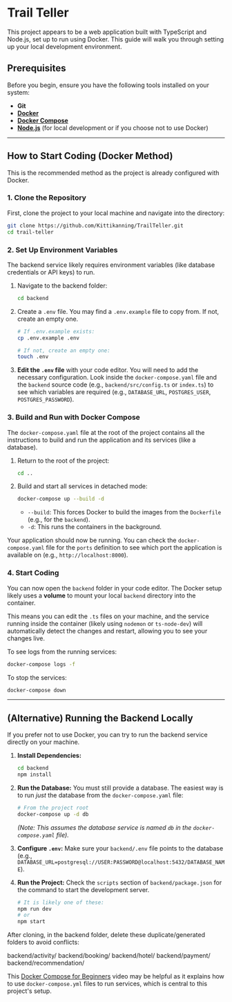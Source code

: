 # Trail Teller

This project appears to be a web application built with TypeScript and Node.js, set up to run using Docker. This guide will walk you through setting up your local development environment.

## Prerequisites

Before you begin, ensure you have the following tools installed on your system:
* **Git**
* **[Docker](https://docs.docker.com/get-docker/)**
* **[Docker Compose](https://docs.docker.com/compose/install/)**
* **[Node.js](https://nodejs.org/)** (for local development or if you choose not to use Docker)

---

## How to Start Coding (Docker Method)

This is the recommended method as the project is already configured with Docker.

### 1\. Clone the Repository

First, clone the project to your local machine and navigate into the directory:

```sh
git clone https://github.com/Kittikanning/TrailTeller.git
cd trail-teller
```

### 2\. Set Up Environment Variables

The backend service likely requires environment variables (like database credentials or API keys) to run.

1.  Navigate to the backend folder:
    ```sh
    cd backend
    ```
2.  Create a `.env` file. You may find a `.env.example` file to copy from. If not, create an empty one.
    ```sh
    # If .env.example exists:
    cp .env.example .env

    # If not, create an empty one:
    touch .env
    ```
3.  **Edit the `.env` file** with your code editor. You will need to add the necessary configuration. Look inside the `docker-compose.yaml` file and the `backend` source code (e.g., `backend/src/config.ts` or `index.ts`) to see which variables are required (e.g., `DATABASE_URL`, `POSTGRES_USER`, `POSTGRES_PASSWORD`).

### 3\. Build and Run with Docker Compose

The `docker-compose.yaml` file at the root of the project contains all the instructions to build and run the application and its services (like a database).

1.  Return to the root of the project:
    ```sh
    cd ..
    ```
2.  Build and start all services in detached mode:
    ```sh
    docker-compose up --build -d
    ```
      * `--build`: This forces Docker to build the images from the `Dockerfile` (e.g., for the `backend`).
      * `-d`: This runs the containers in the background.

Your application should now be running. You can check the `docker-compose.yaml` file for the `ports` definition to see which port the application is available on (e.g., `http://localhost:8000`).

### 4\. Start Coding

You can now open the `backend` folder in your code editor. The Docker setup likely uses a **volume** to mount your local `backend` directory into the container.

This means you can edit the `.ts` files on your machine, and the service running inside the container (likely using `nodemon` or `ts-node-dev`) will automatically detect the changes and restart, allowing you to see your changes live.

To see logs from the running services:

```sh
docker-compose logs -f
```

To stop the services:

```sh
docker-compose down
```

-----

## (Alternative) Running the Backend Locally

If you prefer not to use Docker, you can try to run the backend service directly on your machine.

1.  **Install Dependencies:**

    ```sh
    cd backend
    npm install
    ```

2.  **Run the Database:**
    You must still provide a database. The easiest way is to run *just* the database from the `docker-compose.yaml` file:

    ```sh
    # From the project root
    docker-compose up -d db 
    ```

    *(Note: This assumes the database service is named `db` in the `docker-compose.yaml` file).*

3.  **Configure `.env`:**
    Make sure your `backend/.env` file points to the database (e.g., `DATABASE_URL=postgresql://USER:PASSWORD@localhost:5432/DATABASE_NAME`).

4.  **Run the Project:**
    Check the `scripts` section of `backend/package.json` for the command to start the development server.

    ```sh
    # It is likely one of these:
    npm run dev
    # or
    npm start
    ```

After cloning, in the backend folder, delete these duplicate/generated folders to avoid conflicts:

backend/activity/
backend/booking/
backend/hotel/
backend/payment/
backend/recommendation/

This [Docker Compose for Beginners](https://www.youtube.com/watch?v=KQUiICpM_u0) video may be helpful as it explains how to use `docker-compose.yml` files to run services, which is central to this project's setup.


